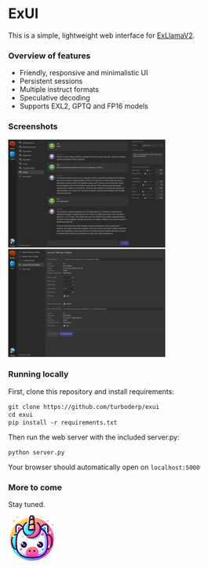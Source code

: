 <p align="center">

# ExUI

This is a simple, lightweight web interface for [ExLlamaV2](https://github.com/turboderp/exllamav2).

### Overview of features

- Friendly, responsive and minimalistic UI
- Persistent sessions
- Multiple instruct formats
- Speculative decoding
- Supports EXL2, GPTQ and FP16 models

### Screenshots

[![chat_screenshot](doc/screenshot1_thumb.png)](doc/screenshot1.png)
[![chat_screenshot](doc/screenshot2_thumb.png)](doc/screenshot2.png)

### Running locally

First, clone this repository and install requirements:

```
git clone https://github.com/turboderp/exui
cd exui
pip install -r requirements.txt
```

Then run the web server with the included server.py:

```
python server.py
```

Your browser should automatically open on `localhost:5000` 

### More to come

Stay tuned.

![avatar_unicorn.png](static%2Fgfx%2Favatar_unicorn.png)


